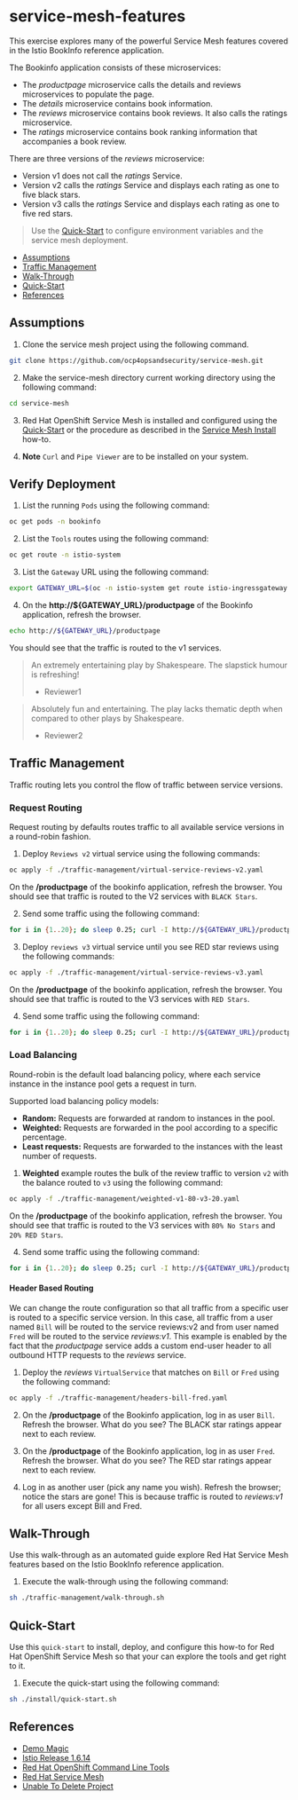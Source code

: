 # service-mesh-features
This exercise explores many of the powerful Service Mesh features covered in the Istio BookInfo reference application.

The Bookinfo application consists of these microservices:

- The _productpage_ microservice calls the details and reviews microservices to populate the page.
- The _details_ microservice contains book information.
- The _reviews_ microservice contains book reviews. It also calls the ratings microservice.
- The _ratings_ microservice contains book ranking information that accompanies a book review.

There are three versions of the _reviews_ microservice:

- Version v1 does not call the _ratings_ Service.
- Version v2 calls the _ratings_ Service and displays each rating as one to five black stars.
- Version v3 calls the _ratings_ Service and displays each rating as one to five red stars.

> Use the [Quick-Start](#quick-start) to configure environment variables and the service mesh deployment.

- [Assumptions](#assumptions)
- [Traffic Management](#traffic-management)
- [Walk-Through](#walk-through)
- [Quick-Start](#quick-start)
- [References](#references)

## Assumptions
1. Clone the service mesh project using the following command.
```bash
git clone https://github.com/ocp4opsandsecurity/service-mesh.git
```

2. Make the service-mesh directory current working directory using the following command:
```bash
cd service-mesh
```  

3. Red Hat OpenShift Service Mesh is installed and configured using the [Quick-Start](#quick-start) or the procedure as 
described in the [Service Mesh Install](../install/how-to.md) how-to.
   
4. **Note** `Curl` and `Pipe Viewer` are to be installed on your system.

## Verify Deployment

1. List the running `Pods` using the following command:
```bash
oc get pods -n bookinfo
```

2. List the `Tools` routes using the following command:
```bash
oc get route -n istio-system
```   

3. List the `Gateway` URL using the following command:
```bash
export GATEWAY_URL=$(oc -n istio-system get route istio-ingressgateway -o jsonpath='{.spec.host}')
```

4. On the **http://${GATEWAY_URL}/productpage** of the Bookinfo application, refresh the browser.
```bash
echo http://${GATEWAY_URL}/productpage
```

You should see that the traffic is routed to the v1 services.

> An extremely entertaining play by Shakespeare. The slapstick humour is refreshing!
> - Reviewer1

> Absolutely fun and entertaining. The play lacks thematic depth when compared to other plays by Shakespeare.
> - Reviewer2

## Traffic Management
Traffic routing lets you control the flow of traffic between service versions.

### Request Routing
Request routing by defaults routes traffic to all available service versions in a round-robin fashion. 

1. Deploy `Reviews v2` virtual service using the following commands:
```bash
oc apply -f ./traffic-management/virtual-service-reviews-v2.yaml
```

On the **/productpage** of the bookinfo application, refresh the browser. You should see that traffic is routed to the V2
services with `BLACK Stars`.

2. Send some traffic using the following command:
```bash
for i in {1..20}; do sleep 0.25; curl -I http://${GATEWAY_URL}/productpage; done
```

3. Deploy `reviews v3` virtual service until you see RED star reviews using the following commands:
```bash
oc apply -f ./traffic-management/virtual-service-reviews-v3.yaml
```

On the **/productpage** of the bookinfo application, refresh the browser. You should see that traffic is routed to the V3 
services with `RED Stars`.

4. Send some traffic using the following command:
```bash
for i in {1..20}; do sleep 0.25; curl -I http://${GATEWAY_URL}/productpage; done
```

### Load Balancing
Round-robin is the default load balancing policy, where each service instance in the instance pool gets a request in turn.

Supported load balancing policy models:
- **Random:** Requests are forwarded at random to instances in the pool.
- **Weighted:** Requests are forwarded in the pool according to a specific percentage.
- **Least requests:** Requests are forwarded to the instances with the least number of requests.

1. **Weighted** example routes the bulk of the review traffic to version `v2` with the balance routed to `v3` using the following command:
```bash
oc apply -f ./traffic-management/weighted-v1-80-v3-20.yaml
```

On the **/productpage** of the bookinfo application, refresh the browser. You should see that traffic is routed to the V3
services with `80% No Stars` and `20% RED Stars`.

4. Send some traffic using the following command:
```bash
for i in {1..20}; do sleep 0.25; curl -I http://${GATEWAY_URL}/productpage; done
```

#### Header Based Routing
We can change the route configuration so that all traffic from a specific user is routed to a specific service 
version. In this case, all traffic from a user named `Bill` will be routed to the service reviews:v2 and from user named
`Fred` will be routed to the service _reviews:v1_. This example is enabled by the fact that the _productpage_ service adds 
a custom end-user header to all outbound HTTP requests to the _reviews_ service.

1. Deploy the _reviews_ `VirtualService` that matches on `Bill` or `Fred` using the following command:
```bash
oc apply -f ./traffic-management/headers-bill-fred.yaml
```

2. On the **/productpage** of the Bookinfo application, log in as user `Bill`. Refresh the browser. What do you see? 
The BLACK star ratings appear next to each review.

3. On the **/productpage** of the Bookinfo application, log in as user `Fred`. Refresh the browser. What do you see?
The RED star ratings appear next to each review.

4. Log in as another user (pick any name you wish). Refresh the browser; notice the stars are gone! This is because 
traffic is routed to _reviews:v1_ for all users except Bill and Fred.
   
## Walk-Through
Use this walk-through as an automated guide explore Red Hat Service Mesh features based on the Istio BookInfo reference 
application. 

1. Execute the walk-through using the following command:
```bash
sh ./traffic-management/walk-through.sh
```

## Quick-Start
Use this `quick-start` to install, deploy, and configure this how-to for Red Hat OpenShift Service Mesh so that your can
explore the tools and get right to it.

1. Execute the quick-start using the following command:
```bash
sh ./install/quick-start.sh
```

## References
- [Demo Magic](https://github.com/paxtonhare/demo-magic)
- [Istio Release 1.6.14](https://istio.io/latest/news/releases/1.6.x/announcing-1.6.14/)
- [Red Hat OpenShift Command Line Tools](https://docs.openshift.com/container-platform/4.6/cli_reference/openshift_cli/getting-started-cli.html#cli-about-cli_cli-developer-commands)
- [Red Hat Service Mesh](https://access.redhat.com/documentation/en-us/openshift_container_platform/4.6/html-single/service_mesh/index)
- [Unable To Delete Project](https://access.redhat.com/solutions/4165791)
